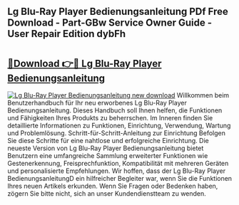 ## Lg Blu-Ray Player Bedienungsanleitung PDf Free Download - Part-GBw Service Owner Guide - User Repair Edition dybFh

# <h2><a href="http://df62i9.blite.top/?on=Lg+Blu-Ray+Player+Bedienungsanleitung">🔗Download 👉🔴 Lg Blu-Ray Player Bedienungsanleitung</a></h2>

[![Lg Blu-Ray Player Bedienungsanleitung new download](https://i.imgur.com/lujVjoI.png)](http://df62i9.blite.top/?on=Lg+Blu-Ray+Player+Bedienungsanleitung)
Willkommen beim Benutzerhandbuch für Ihr neu erworbenes Lg Blu-Ray Player Bedienungsanleitung. Dieses Handbuch soll Ihnen helfen, die Funktionen und Fähigkeiten Ihres Produkts zu beherrschen. Im Inneren finden Sie detaillierte Informationen zu Funktionen, Einrichtung, Verwendung, Wartung und Problemlösung. Schritt-für-Schritt-Anleitung zur Einrichtung Befolgen Sie diese Schritte für eine nahtlose und erfolgreiche Einrichtung. Die neueste Version von Lg Blu-Ray Player Bedienungsanleitung bietet Benutzern eine umfangreiche Sammlung erweiterter Funktionen wie Gestenerkennung, Freisprechfunktion, Kompatibilität mit mehreren Geräten und personalisierte Empfehlungen. Wir hoffen, dass der Lg Blu-Ray Player BedienungsanleitungD ein hilfreicher Begleiter war, wenn Sie die Funktionen Ihres neuen Artikels erkunden. Wenn Sie Fragen oder Bedenken haben, zögern Sie bitte nicht, sich an unser Kundendienstteam zu wenden.

